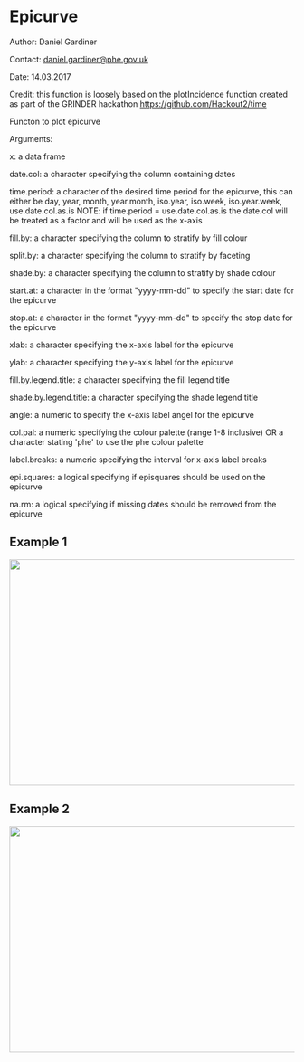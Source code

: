 # Epicurve

Author: Daniel Gardiner

Contact: daniel.gardiner@phe.gov.uk

Date: 14.03.2017

Credit: this function is loosely based on the plotIncidence function created
        as part of the GRINDER hackathon https://github.com/Hackout2/time

Functon to plot epicurve


Arguments:

x: a data frame

date.col: a character specifying the column containing dates

time.period: a character of the desired time period for the epicurve, this can either be
                 day, year, month, year.month, iso.year, iso.week, iso.year.week, use.date.col.as.is
             NOTE: if time.period = use.date.col.as.is the date.col will be treated as a factor and will be used as the x-axis

fill.by: a character specifying the column to stratify by fill colour

split.by: a character specifying the column to stratify by faceting


shade.by: a character specifying the column to stratify by shade colour

start.at: a character in the format "yyyy-mm-dd" to specify the start date for the epicurve

stop.at: a character in the format "yyyy-mm-dd" to specify the stop date for the epicurve

xlab: a character specifying the x-axis label for the epicurve

ylab: a character specifying the y-axis label for the epicurve

fill.by.legend.title: a character specifying the fill legend title

shade.by.legend.title: a character specifying the shade legend title

angle: a numeric to specify the x-axis label angel for the epicurve

col.pal: a numeric specifying the colour palette  (range 1-8 inclusive) OR a
         character stating 'phe' to use the phe colour palette

label.breaks: a numeric specifying the interval for x-axis label breaks

epi.squares: a logical  specifying if episquares should be used on the epicurve

na.rm: a logical  specifying if missing dates should be removed from the epicurve


## Example 1

<img src="https://github.com/DanielGardiner/AgeSexPyramid/blob/master/README%20IMAGES/epicurve_ex1.png" width="800" height="400" />

## Example 2

<img src="https://github.com/DanielGardiner/AgeSexPyramid/blob/master/README%20IMAGES/epicurve_ex2.png" width="800" height="400" />


